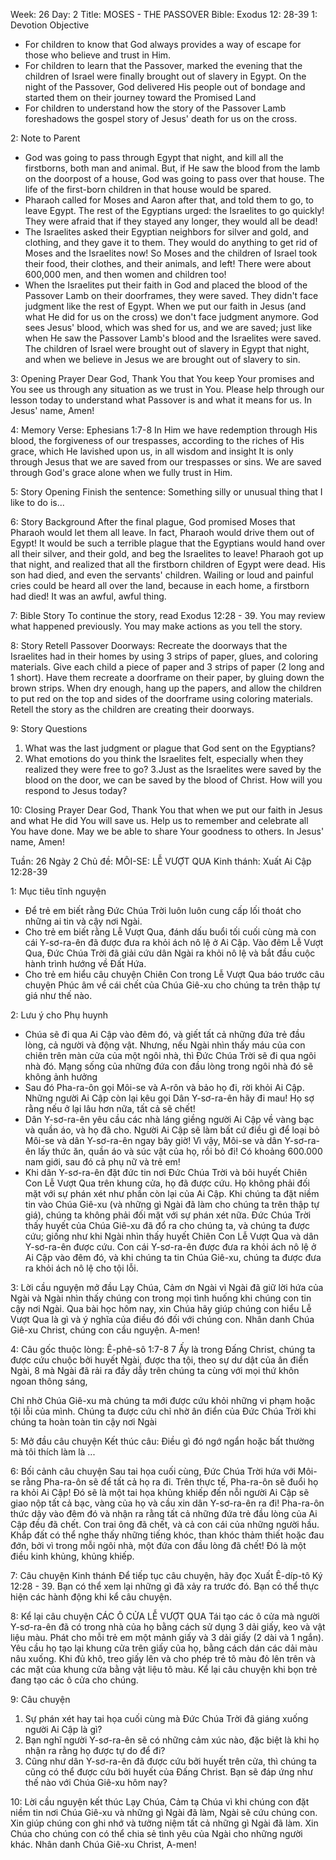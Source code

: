 Week: 26
Day: 2
Title: MOSES - THE PASSOVER
Bible: Exodus 12: 28-39
1: Devotion Objective
- For children to know that God always provides a way of escape for those who believe and trust in Him. 
- For children to learn that the Passover, marked the evening that the children of Israel were finally brought out of slavery in Egypt. On the night of the Passover, God delivered His people out of bondage and started them on their journey toward the Promised Land 
- For children to understand how the story of the Passover Lamb foreshadows the gospel story of Jesus' death for us on the cross.

2: Note to Parent
- God was going to pass through Egypt that night, and kill all the firstborns, both man and animal. But, if He saw the blood from the lamb on the doorpost of a house, God was going to pass over that house. The life of the first-born children in that house would be spared. 
- Pharaoh called for Moses and Aaron after that, and told them to go, to leave Egypt. The rest of the Egyptians urged: the Israelites to go quickly! They were afraid that if they stayed any longer, they would all be dead! 
- The Israelites asked their Egyptian neighbors for silver and gold, and clothing, and they gave it to them. They would do anything to get rid of Moses and the Israelites now! So Moses and the children of Israel took their food, their clothes, and their animals, and left! There were about 600,000 men, and then women and children too! 
- When the Israelites put their faith in God and placed the blood of the Passover Lamb on their doorframes, they were saved. They didn't face judgment like the rest of Egypt. When we put our faith in Jesus (and what He did for us on the cross) we don't face judgment anymore. God sees Jesus' blood, which was shed for us, and we are saved; just like when He saw the Passover Lamb's blood and the Israelites were saved. The children of Israel were brought out of slavery in Egypt that night, and when we believe in Jesus we are brought out of slavery to sin.

3: Opening Prayer
Dear God, Thank You that You keep Your promises and You see us through any situation as we trust in You. Please help through our lesson today to understand what Passover is and what it means for us. In Jesus' name, Amen!


4: Memory Verse:
Ephesians 1:7-8 In Him we have redemption through His blood, the forgiveness of our trespasses, according to the riches of His grace, which He lavished upon us, in all wisdom and insight 
It is only through Jesus that we are saved from our trespasses or sins. We are saved through God's grace alone when we fully trust in Him.

5: Story Opening
Finish the sentence: Something silly or unusual thing that I like to do is...

6: Story Background
After the final plague, God promised Moses that Pharaoh would let them all leave. In fact, Pharaoh would drive them out of Egypt! It would be such a terrible plague that the Egyptians would hand over all their silver, and their gold, and beg the Israelites to leave! Pharaoh got up that night, and realized that all the firstborn children of Egypt were dead. His son had died, and even the servants' children. Wailing or loud and painful cries could be heard all over the land, because in each home, a firstborn had died! It was an awful, awful thing.

7: Bible Story
To continue the story, read Exodus 12:28 - 39. You may review what happened previously. You may make actions as you tell the story.
 
8: Story Retell
Passover Doorways: Recreate the doorways that the Israelites had in their homes by using 3 strips of paper, glues, and coloring materials. Give each child a piece of paper and 3 strips of paper (2 long and 1 short). Have them recreate a doorframe on their paper, by gluing down the brown strips. When dry enough, hang up the papers, and allow the children to put red on the top and sides of the doorframe using coloring materials. Retell the story as the children are creating their doorways.

9: Story Questions
1. What was the last judgment or plague that God sent on the Egyptians? 
2. What emotions do you think the Israelites felt, especially when they realized they were free to go? 
3.Just as the Israelites were saved by the blood on the door, we can be saved by the blood of Christ. How will you respond to Jesus today?

10: Closing Prayer
Dear God, Thank You that when we put our faith in Jesus and what He did You will save us. Help us to remember and celebrate all You have done. May we be able to share Your goodness to others. In Jesus' name, Amen!

Tuần: 26
Ngày 2
Chủ đề: MÔI-SE: LỄ VƯỢT QUA
Kinh thánh: Xuất Ai Cập 12:28-39

1: Mục tiêu tĩnh nguyện
- Để trẻ em biết rằng Đức Chúa Trời luôn luôn cung cấp lối thoát cho những ai tin và cậy nơi Ngài.
- Cho trẻ em biết rằng Lễ Vượt Qua, đánh dấu buổi tối cuối cùng mà con cái Y-sơ-ra-ên đã được đưa ra khỏi ách nô lệ ở Ai Cập. Vào đêm Lễ Vượt Qua, Đức Chúa Trời đã giải cứu dân Ngài ra khỏi nô lệ và bắt đầu cuộc hành trình hướng về Đất Hứa.
- Cho trẻ em hiểu câu chuyện Chiên Con trong Lễ Vượt Qua báo trước câu chuyện Phúc âm về cái chết của Chúa Giê-xu cho chúng ta trên thập tự giá như thế nào.

2: Lưu ý cho Phụ huynh
- Chúa sẽ đi qua Ai Cập vào đêm đó, và giết tất cả những đứa trẻ đầu lòng, cả người và động vật. Nhưng, nếu Ngài nhìn thấy máu của con chiên trên màn cửa của một ngôi nhà, thì Đức Chúa Trời sẽ đi qua ngôi nhà đó. Mạng sống của những đứa con đầu lòng trong ngôi nhà đó sẽ không ảnh hưởng
- Sau đó Pha-ra-ôn gọi Môi-se và A-rôn và bảo họ đi, rời khỏi Ai Cập. Những người Ai Cập còn lại kêu gọi Dân Y-sơ-ra-ên hãy đi mau! Họ sợ rằng nếu ở lại lâu hơn nữa, tất cả sẽ chết!
- Dân Y-sơ-ra-ên yêu cầu các nhà láng giềng  người Ai Cập về vàng bạc và quần áo, và họ đã cho. Người Ai Cập sẽ làm bất cứ điều gì để loại bỏ Môi-se và dân Y-sơ-ra-ên ngay bây giờ! Vì vậy, Môi-se và dân Y-sơ-ra-ên lấy thức ăn, quần áo và súc vật của họ, rồi bỏ đi! Có khoảng 600.000 nam giới, sau đó cả phụ nữ và trẻ em!
- Khi dân Y-sơ-ra-ên đặt đức tin nơi Đức Chúa Trời và bôi huyết Chiên Con Lễ Vượt Qua trên khung cửa, họ đã được cứu. Họ không phải đối mặt với sự phán xét như phần còn lại của Ai Cập. Khi chúng ta đặt niềm tin vào Chúa Giê-xu (và những gì Ngài đã làm cho chúng ta trên thập tự giá), chúng ta không phải đối mặt với sự phán xét nữa. Đức Chúa Trời thấy huyết của Chúa Giê-xu đã đổ ra cho chúng ta, và chúng ta được cứu; giống như khi Ngài nhìn thấy huyết Chiên Con Lễ Vượt Qua và dân Y-sơ-ra-ên được cứu. Con cái Y-sơ-ra-ên được đưa ra khỏi ách nô lệ ở Ai Cập vào đêm đó, và khi chúng ta tin Chúa Giê-xu, chúng ta được đưa ra khỏi ách nô lệ cho tội lỗi.

3: Lời cầu nguyện mở đầu
Lạy Chúa, Cảm ơn Ngài vì Ngài đã giữ lời hứa của Ngài và Ngài nhìn thấy chúng con trong mọi tình huống khi chúng con tin cậy nơi Ngài. Qua bài học hôm nay, xin Chúa hãy giúp chúng con hiểu Lễ Vượt Qua là gì và ý nghĩa của điều đó đối với chúng con. Nhân danh Chúa Giê-xu Christ, chúng con cầu nguyện. A-men!



4: Câu gốc thuộc lòng:
 Ê-phê-sô 1:7-8 
7 Ấy là trong Đấng Christ, chúng ta được cứu chuộc bởi huyết Ngài, được tha tội, theo sự dư dật của ân điển Ngài, 8 mà Ngài đã rải ra đầy dẫy trên chúng ta cùng với mọi thứ khôn ngoan thông sáng, 

 Chỉ nhờ Chúa Giê-xu mà chúng ta mới được cứu khỏi những vi phạm hoặc tội lỗi của mình. Chúng ta được cứu chỉ nhờ ân điển của Đức Chúa Trời khi chúng ta hoàn toàn tin cậy nơi Ngài

5: Mở đầu câu chuyện
Kết thúc câu: Điều gì đó ngớ ngẩn hoặc bất thường mà tôi thích làm là ...

6: Bối cảnh câu chuyện
Sau tai họa cuối cùng, Đức Chúa Trời hứa với Môi-se rằng Pha-ra-ôn sẽ để tất cả họ ra đi. Trên thực tế, Pha-ra-ôn sẽ đuổi họ ra khỏi Ai Cập! Đó sẽ là một tai họa khủng khiếp đến nỗi người Ai Cập sẽ giao nộp tất cả bạc, vàng của họ và cầu xin dân Y-sơ-ra-ên ra đi! Pha-ra-ôn thức dậy vào đêm đó và nhận ra rằng tất cả những đứa trẻ đầu lòng của Ai Cập đều đã chết. Con trai ông đã chết, và cả con cái của những người hầu. Khắp đất có thể nghe thấy những tiếng khóc, than khóc thảm thiết hoặc đau đớn, bởi vì trong mỗi ngôi nhà, một đứa con đầu lòng đã chết! Đó là một điều kinh khủng, khủng khiếp.

7: Câu chuyện Kinh thánh
Để tiếp tục câu chuyện, hãy đọc Xuất Ê-díp-tô Ký 12:28 - 39. Bạn có thể xem lại những gì đã xảy ra trước đó. Bạn có thể thực hiện các hành động khi kể câu chuyện.
 
8: Kể lại câu chuyện
CÁC Ô CỬA LỄ VƯỢT QUA
Tái tạo các ô cửa mà người Y-sơ-ra-ên đã có trong nhà của họ bằng cách sử dụng 3 dải giấy, keo và vật liệu màu. Phát cho mỗi trẻ em một mảnh giấy và 3 dải giấy (2 dài và 1 ngắn). Yêu cầu họ tạo lại khung cửa trên giấy của họ, bằng cách dán các dải màu nâu xuống. Khi đủ khô, treo giấy lên và cho phép trẻ tô màu đỏ lên trên và các mặt của khung cửa bằng vật liệu tô màu. Kể lại câu chuyện khi bọn trẻ đang tạo các ô cửa cho chúng.

9: Câu chuyện
1. Sự phán xét hay tai họa cuối cùng mà Đức Chúa Trời đã giáng xuống người Ai Cập là gì?
2. Bạn nghĩ người Y-sơ-ra-ên sẽ có những cảm xúc nào, đặc biệt là khi họ nhận ra rằng họ được tự do để đi?
3. Cũng như dân Y-sơ-ra-ên đã được cứu bởi huyết trên cửa, thì chúng ta cũng có thể được cứu bởi huyết của Đấng Christ. Bạn sẽ đáp ứng như thế nào với Chúa Giê-xu hôm nay?

10: Lời cầu nguyện kết thúc
Lạy Chúa, Cảm tạ Chúa vì khi chúng con đặt niềm tin nơi Chúa Giê-xu và những gì Ngài đã làm, Ngài sẽ cứu chúng con. Xin giúp chúng con ghi nhớ và tưởng niệm tất cả những gì Ngài đã làm. Xin Chúa cho chúng con có thể chia sẻ tình yêu của Ngài cho những người khác. Nhân danh Chúa Giê-xu Christ, A-men!